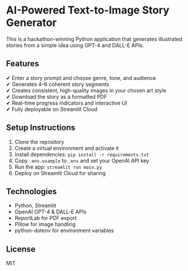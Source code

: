 # AI-Powered Text-to-Image Story Generator

This is a hackathon-winning Python application that generates illustrated stories from a simple idea using GPT-4 and DALL-E APIs.

## Features
✔ Enter a story prompt and choose genre, tone, and audience  
✔ Generates 4–6 coherent story segments  
✔ Creates consistent, high-quality images in your chosen art style  
✔ Download the story as a formatted PDF  
✔ Real-time progress indicators and interactive UI  
✔ Fully deployable on Streamlit Cloud

## Setup Instructions
1. Clone the repository  
2. Create a virtual environment and activate it  
3. Install dependencies: `pip install -r requirements.txt`  
4. Copy `.env.example` to `.env` and set your OpenAI API key  
5. Run the app: `streamlit run main.py`  
6. Deploy on Streamlit Cloud for sharing

## Technologies
- Python, Streamlit  
- OpenAI GPT-4 & DALL-E APIs  
- ReportLab for PDF export  
- Pillow for image handling  
- python-dotenv for environment variables

## License
MIT
